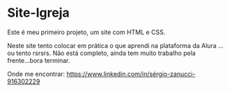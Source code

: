 # Site-Igreja
Este é meu primeiro projeto, um site  com  HTML e CSS.

Neste site tento colocar em prática o que aprendi na plataforma da Alura ... ou tento rsrsrs.
Não está  completo, ainda tem muito trabalho pela frente...bora terminar.

Onde me encontrar: https://www.linkedin.com/in/sérgio-zanucci-916302229 
